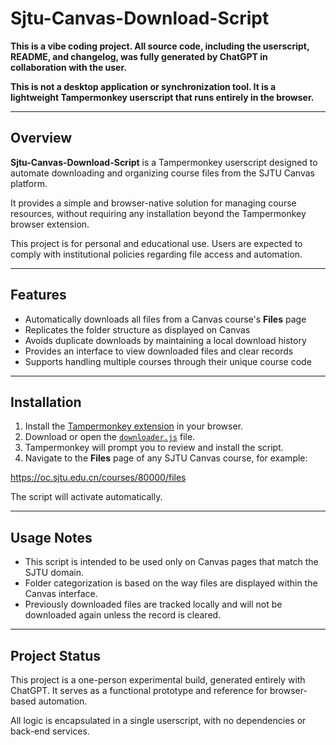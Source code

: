 # Sjtu-Canvas-Download-Script

**This is a vibe coding project. All source code, including the userscript, README, and changelog, was fully generated by ChatGPT in collaboration with the user.**

**This is not a desktop application or synchronization tool. It is a lightweight Tampermonkey userscript that runs entirely in the browser.**

---

## Overview

**Sjtu-Canvas-Download-Script** is a Tampermonkey userscript designed to automate downloading and organizing course files from the SJTU Canvas platform.

It provides a simple and browser-native solution for managing course resources, without requiring any installation beyond the Tampermonkey browser extension.

This project is for personal and educational use. Users are expected to comply with institutional policies regarding file access and automation.

---

## Features

- Automatically downloads all files from a Canvas course's **Files** page
- Replicates the folder structure as displayed on Canvas
- Avoids duplicate downloads by maintaining a local download history
- Provides an interface to view downloaded files and clear records
- Supports handling multiple courses through their unique course code

---

## Installation

1. Install the [Tampermonkey extension](https://www.tampermonkey.net/) in your browser.
2. Download or open the [`downloader.js`](./sjtu-canvas-download-script.user.js) file.
3. Tampermonkey will prompt you to review and install the script.
4. Navigate to the **Files** page of any SJTU Canvas course, for example:  

https://oc.sjtu.edu.cn/courses/80000/files

The script will activate automatically.

---

## Usage Notes

- This script is intended to be used only on Canvas pages that match the SJTU domain.
- Folder categorization is based on the way files are displayed within the Canvas interface.
- Previously downloaded files are tracked locally and will not be downloaded again unless the record is cleared.

---

## Project Status

This project is a one-person experimental build, generated entirely with ChatGPT. It serves as a functional prototype and reference for browser-based automation.

All logic is encapsulated in a single userscript, with no dependencies or back-end services.
